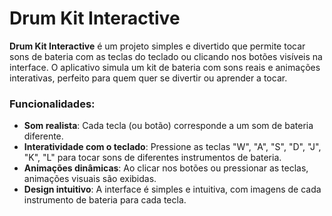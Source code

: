 # Drum Kit Interactive

**Drum Kit Interactive** é um projeto simples e divertido que permite tocar sons de bateria com as teclas do teclado ou clicando nos botões visíveis na interface. O aplicativo simula um kit de bateria com sons reais e animações interativas, perfeito para quem quer se divertir ou aprender a tocar.

### Funcionalidades:
- **Som realista**: Cada tecla (ou botão) corresponde a um som de bateria diferente.
- **Interatividade com o teclado**: Pressione as teclas "W", "A", "S", "D", "J", "K", "L" para tocar sons de diferentes instrumentos de bateria.
- **Animações dinâmicas**: Ao clicar nos botões ou pressionar as teclas, animações visuais são exibidas.
- **Design intuitivo**: A interface é simples e intuitiva, com imagens de cada instrumento de bateria para cada tecla.
